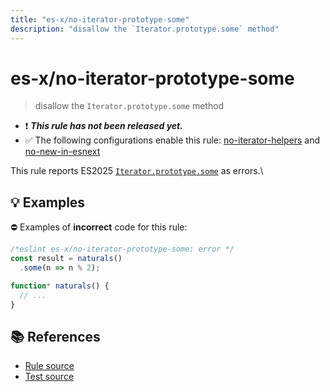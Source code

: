 ```yaml
---
title: "es-x/no-iterator-prototype-some"
description: "disallow the `Iterator.prototype.some` method"
---
```


# es-x/no-iterator-prototype-some
> disallow the `Iterator.prototype.some` method

- ❗ <badge text="This rule has not been released yet." vertical="middle" type="error"> ***This rule has not been released yet.*** </badge>
- ✅ The following configurations enable this rule: [no-iterator-helpers] and [no-new-in-esnext]

This rule reports ES2025 [`Iterator.prototype.some`](https://github.com/tc39/proposal-iterator-helpers) as errors.\

## 💡 Examples

⛔ Examples of **incorrect** code for this rule:

<eslint-playground type="bad">

```js
/*eslint es-x/no-iterator-prototype-some: error */
const result = naturals()
  .some(n => n % 2);

function* naturals() {
  // ...
}
```

</eslint-playground>

## 📚 References

- [Rule source](https://github.com/eslint-community/eslint-plugin-es-x/blob/master/lib/rules/no-iterator-prototype-some.js)
- [Test source](https://github.com/eslint-community/eslint-plugin-es-x/blob/master/tests/lib/rules/no-iterator-prototype-some.js)

[no-iterator-helpers]: ../configs/index.md#no-iterator-helpers
[no-new-in-esnext]: ../configs/index.md#no-new-in-esnext
